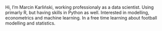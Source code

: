 Hi, I’m Marcin Karliński, working professionaly as a data scientist. 
Using primarly R, but having skills in Python as well. Interested in modelling, econometrics and machine learning. In a free time learning about football modelling and statistics.
